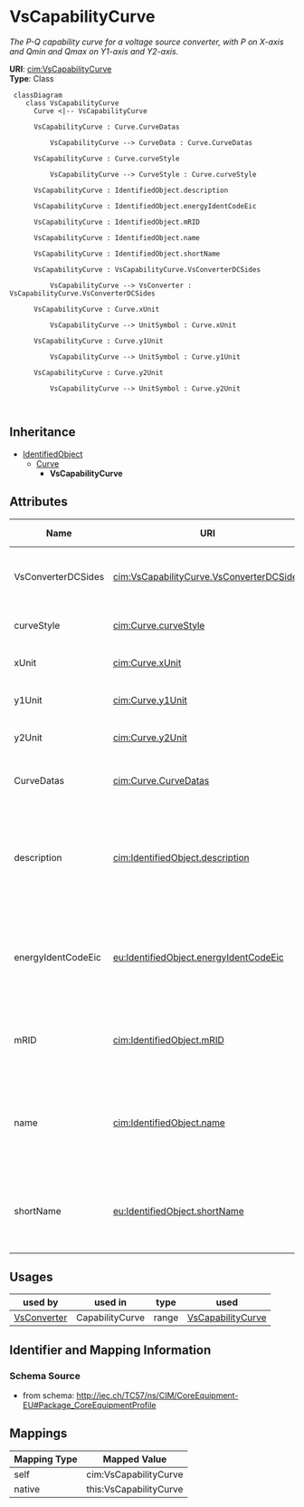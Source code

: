 # VsCapabilityCurve


_The P-Q capability curve for a voltage source converter, with P on X-axis and Qmin and Qmax on Y1-axis and Y2-axis._





**URI**: [cim:VsCapabilityCurve](http://iec.ch/TC57/CIM100#VsCapabilityCurve)<br />
**Type**: Class




```mermaid
 classDiagram
    class VsCapabilityCurve
      Curve <|-- VsCapabilityCurve
      
      VsCapabilityCurve : Curve.CurveDatas
        
          VsCapabilityCurve --> CurveData : Curve.CurveDatas
        
      VsCapabilityCurve : Curve.curveStyle
        
          VsCapabilityCurve --> CurveStyle : Curve.curveStyle
        
      VsCapabilityCurve : IdentifiedObject.description
        
      VsCapabilityCurve : IdentifiedObject.energyIdentCodeEic
        
      VsCapabilityCurve : IdentifiedObject.mRID
        
      VsCapabilityCurve : IdentifiedObject.name
        
      VsCapabilityCurve : IdentifiedObject.shortName
        
      VsCapabilityCurve : VsCapabilityCurve.VsConverterDCSides
        
          VsCapabilityCurve --> VsConverter : VsCapabilityCurve.VsConverterDCSides
        
      VsCapabilityCurve : Curve.xUnit
        
          VsCapabilityCurve --> UnitSymbol : Curve.xUnit
        
      VsCapabilityCurve : Curve.y1Unit
        
          VsCapabilityCurve --> UnitSymbol : Curve.y1Unit
        
      VsCapabilityCurve : Curve.y2Unit
        
          VsCapabilityCurve --> UnitSymbol : Curve.y2Unit
        
      
```





## Inheritance
* [IdentifiedObject](IdentifiedObject.md)
    * [Curve](Curve.md)
        * **VsCapabilityCurve**



## Attributes


| Name | URI | Cardinality and Range | Description | Inheritance |
| ---  | --- | --- | --- | --- |
| VsConverterDCSides | [cim:VsCapabilityCurve.VsConverterDCSides](http://iec.ch/TC57/CIM100#VsCapabilityCurve.VsConverterDCSides) | 0..* <br />  [VsConverter](VsConverter.md)  | All converters with this capability curve | direct |
| curveStyle | [cim:Curve.curveStyle](http://iec.ch/TC57/CIM100#Curve.curveStyle) | 1..1 <br />  [CurveStyle](CurveStyle.md)  | The style or shape of the curve | [Curve](Curve.md) |
| xUnit | [cim:Curve.xUnit](http://iec.ch/TC57/CIM100#Curve.xUnit) | 1..1 <br />  [UnitSymbol](UnitSymbol.md)  | The X-axis units of measure | [Curve](Curve.md) |
| y1Unit | [cim:Curve.y1Unit](http://iec.ch/TC57/CIM100#Curve.y1Unit) | 1..1 <br />  [UnitSymbol](UnitSymbol.md)  | The Y1-axis units of measure | [Curve](Curve.md) |
| y2Unit | [cim:Curve.y2Unit](http://iec.ch/TC57/CIM100#Curve.y2Unit) | 0..1 <br />  [UnitSymbol](UnitSymbol.md)  | The Y2-axis units of measure | [Curve](Curve.md) |
| CurveDatas | [cim:Curve.CurveDatas](http://iec.ch/TC57/CIM100#Curve.CurveDatas) | 1..* <br />  [CurveData](CurveData.md)  | The point data values that define this curve | [Curve](Curve.md) |
| description | [cim:IdentifiedObject.description](http://iec.ch/TC57/CIM100#IdentifiedObject.description) | 0..1 <br />  string  | The description is a free human readable text describing or naming the object | [IdentifiedObject](IdentifiedObject.md) |
| energyIdentCodeEic | [eu:IdentifiedObject.energyIdentCodeEic](http://iec.ch/TC57/CIM100-European#IdentifiedObject.energyIdentCodeEic) | 0..1 <br />  string  | The attribute is used for an exchange of the EIC code (Energy identification ... | [IdentifiedObject](IdentifiedObject.md) |
| mRID | [cim:IdentifiedObject.mRID](http://iec.ch/TC57/CIM100#IdentifiedObject.mRID) | 1..1 <br />  string  | Master resource identifier issued by a model authority | [IdentifiedObject](IdentifiedObject.md) |
| name | [cim:IdentifiedObject.name](http://iec.ch/TC57/CIM100#IdentifiedObject.name) | 1..1 <br />  string  | The name is any free human readable and possibly non unique text naming the o... | [IdentifiedObject](IdentifiedObject.md) |
| shortName | [eu:IdentifiedObject.shortName](http://iec.ch/TC57/CIM100-European#IdentifiedObject.shortName) | 0..1 <br />  string  | The attribute is used for an exchange of a human readable short name with len... | [IdentifiedObject](IdentifiedObject.md) |





## Usages

| used by | used in | type | used |
| ---  | --- | --- | --- |
| [VsConverter](VsConverter.md) | CapabilityCurve | range | [VsCapabilityCurve](VsCapabilityCurve.md) |






## Identifier and Mapping Information







### Schema Source


* from schema: http://iec.ch/TC57/ns/CIM/CoreEquipment-EU#Package_CoreEquipmentProfile





## Mappings

| Mapping Type | Mapped Value |
| ---  | ---  |
| self | cim:VsCapabilityCurve |
| native | this:VsCapabilityCurve |





